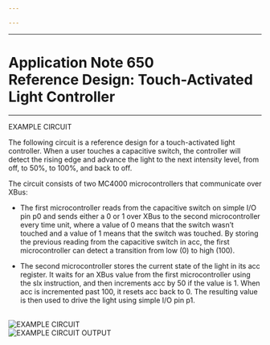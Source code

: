 ```yaml
---

---
```


----

# Application Note 650 <br>Reference Design: Touch-Activated Light Controller

----

<WideSubtitleBlock>EXAMPLE CIRCUIT</WideSubtitleBlock>

The following circuit is a reference design for a touch-activated light controller. When a user touches a capacitive switch, the controller will detect the rising edge and advance the light to the next intensity level, from off, to 50%, to 100%, and back to off.

The circuit consists of two MC4000 microcontrollers that communicate over XBus:

- The first microcontroller reads from the capacitive switch on simple I/O pin p0 and sends either a 0 or 1 over XBus to the second microcontroller every time unit, where a value of 0 means that the switch wasn’t touched and a value of 1 means that the switch was touched. By storing the previous reading from the capacitive switch in acc, the first microcontroller can detect a transition from low (0) to high (100).

- The second microcontroller stores the current state of the light in its acc register. It waits for an XBus value from the first microcontroller using the slx instruction, and then increments acc by 50 if the value is 1. When acc is incremented past 100, it resets acc back to 0. The resulting value is then used to drive the light using simple I/O pin p1.

<br>
<img src="/images/14.webp" alt="EXAMPLE CIRCUIT" >
<br>
<img src="/images/15.webp" alt="EXAMPLE CIRCUIT OUTPUT" >
